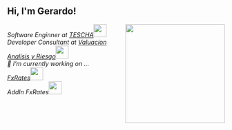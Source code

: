 
<h2> Hi, I'm Gerardo! </h2>
<img align='right' src="https://github.com/Gerardo-jd/Gerardo-jd/assets/99415004/958677d8-2213-4b8f-a55d-116577c7cc74" width="230">

<p><em>Software Enginner at <a href="http://www.unb.br">TESCHA</a><img src="https://media.giphy.com/media/fYSnHlufseco8Fh93Z/giphy.gif" width="30">
</br>Developer Consultant at <a href="https://www.var.com.mx/">Valuacion Analisis y Riesgo</a><img src="https://media.giphy.com/media/WUlplcMpOCEmTGBtBW/giphy.gif" width="30">
</br>🔭 I’m currently working on ... 
  </br><a href="https://fxrates.com.mx/Resumen.aspx">FxRates</a><img src="https://media.giphy.com/media/WUlplcMpOCEmTGBtBW/giphy.gif" width="30">
  </br><a >AddIn FxRates</a><img src="https://media.giphy.com/media/WUlplcMpOCEmTGBtBW/giphy.gif" width="30">
</em></p>
<!--
**Gerardo-jd/Gerardo-jd** is a ✨ _special_ ✨ repository because its `README.md` (this file) appears on your GitHub profile.

Here are some ideas to get you started:

- 🔭 I’m currently working on ...
- 🌱 I’m currently learning ...
- 👯 I’m looking to collaborate on ...
- 🤔 I’m looking for help with ...
- 💬 Ask me about ...
- 📫 How to reach me: ...
- 😄 Pronouns: ...
- ⚡ Fun fact: ...
-->
